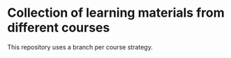 # Collection of learning materials from different courses

This repository uses a branch per course strategy.

